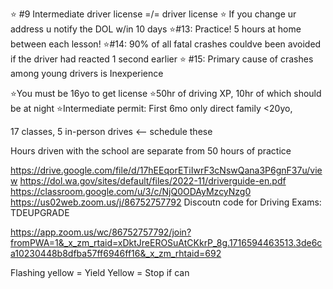 ⭐ #9 Intermediate driver license =/= driver license
⭐ If you change ur address u notify the DOL w/in 10 days
⭐#13: Practice! 5 hours at home between each lesson!
⭐#14: 90% of all fatal crashes couldve been avoided if the driver had reacted 1 second earlier
⭐ #15: Primary cause of crashes among young drivers is Inexperience

⭐You must be 16yo to get license
⭐50hr of driving XP, 10hr of which should be at night
⭐Intermediate permit: First 6mo only direct family <20yo, 

17 classes, 5 in-person drives  <-- schedule these

Hours driven with the school are separate from 50 hours of practice

https://drive.google.com/file/d/17hEEqorETiIwrF3cNswQana3P6gnF37u/view
https://dol.wa.gov/sites/default/files/2022-11/driverguide-en.pdf
https://classroom.google.com/u/3/c/NjQ0ODAyMzcyNzg0
  https://us02web.zoom.us/j/86752757792
Discoutn code for Driving Exams: TDEUPGRADE

https://app.zoom.us/wc/86752757792/join?fromPWA=1&_x_zm_rtaid=xDktJreEROSuAtCKkrP_8g.1716594463513.3de6ca10230448b8dfba57ff6946ff16&_x_zm_rhtaid=692

Flashing yellow = Yield
Yellow = Stop if can
